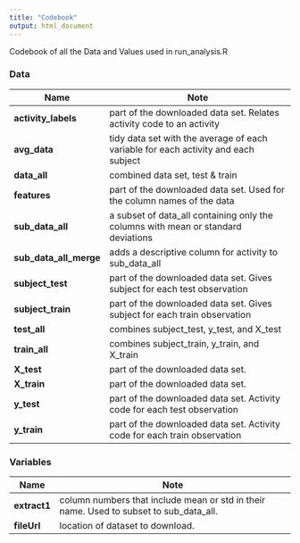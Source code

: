 ```yaml
---
title: "Codebook"
output: html_document
---
```


Codebook of all the Data and Values used in run_analysis.R

### Data
Name                    | Note
--------------------    | -------------------
**activity_labels**     | part of the downloaded data set. Relates activity code to an activity  
**avg_data**            | tidy data set with the average of each variable for each activity and each subject   
**data_all**            | combined data set, test & train   
**features**            | part of the downloaded data set. Used for the column names of the data   
**sub_data_all**        | a subset of data_all containing only the columns with mean or standard deviations   
**sub_data_all_merge**  | adds a descriptive column for activity to sub_data_all   
**subject_test**        | part of the downloaded data set. Gives subject for each test observation  
**subject_train**       | part of the downloaded data set. Gives subject for each train observation  
**test_all**            | combines subject_test, y_test, and X_test  
**train_all**           | combines subject_train, y_train, and X_train  
**X_test**              | part of the downloaded data set.   
**X_train**             | part of the downloaded data set.   
**y_test**              | part of the downloaded data set. Activity code for each test observation  
**y_train** | part of the downloaded data set. Activity code for each train observation  

### Variables
Name | Note
---- | ----
**extract1** | column numbers that include mean or std in their name. Used to subset to sub_data_all.  
**fileUrl** | location of dataset to download.  
